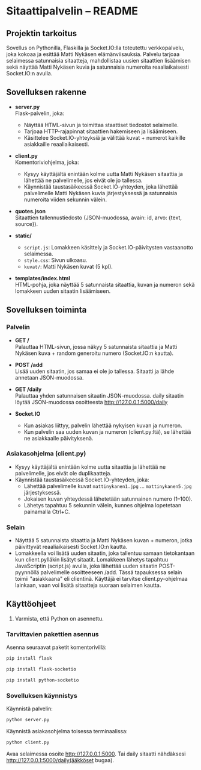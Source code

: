 

# Sitaattipalvelin – README

## Projektin tarkoitus

Sovellus on Pythonilla, Flaskilla ja Socket.IO:lla toteutettu verkkopalvelu, joka kokoaa ja esittää Matti Nykäsen elämänviisauksia. Palvelu tarjoaa selaimessa satunnaisia sitaatteja, mahdollistaa uusien sitaattien lisäämisen sekä näyttää Matti Nykäsen kuvia ja satunnaisia numeroita reaaliaikaisesti Socket.IO:n avulla.

## Sovelluksen rakenne

- **server.py**  
  Flask-palvelin, joka:
  - Näyttää HTML-sivun ja toimittaa staattiset tiedostot selaimelle.
  - Tarjoaa HTTP-rajapinnat sitaattien hakemiseen ja lisäämiseen.
  - Käsittelee Socket.IO-yhteyksiä ja välittää kuvat + numerot kaikille asiakkaille reaaliaikaisesti.

- **client.py**  
  Komentoriviohjelma, joka:
  - Kysyy käyttäjältä enintään kolme uutta Matti Nykäsen sitaattia ja lähettää ne palvelimelle, jos eivät ole jo tallessa.
  - Käynnistää taustasäikeessä Socket.IO-yhteyden, joka lähettää palvelimelle Matti Nykäsen kuvia järjestyksessä ja satunnaisia numeroita viiden sekunnin välein.

- **quotes.json**  
  Sitaattien tallennustiedosto (JSON-muodossa, avain: id, arvo: {text, source}).

- **static/**  
  - `script.js`: Lomakkeen käsittely ja Socket.IO-päivitysten vastaanotto selaimessa.
  - `style.css`: Sivun ulkoasu.
  - `kuvat/`: Matti Nykäsen kuvat (5 kpl).

- **templates/index.html**  
  HTML-pohja, joka näyttää 5 satunnaista sitaattia, kuvan ja numeron sekä lomakkeen uuden sitaatin lisäämiseen.

## Sovelluksen toiminta

### Palvelin

- **GET /**  
  Palauttaa HTML-sivun, jossa näkyy 5 satunnaista sitaattia ja Matti Nykäsen kuva +  random generoitu numero (Socket.IO:n kautta).

- **POST /add**  
  Lisää uuden sitaatin, jos samaa ei ole jo tallessa. Sitaatti ja lähde annetaan JSON-muodossa.

- **GET /daily**  
  Palauttaa yhden satunnaisen sitaatin JSON-muodossa. daily sitaatin löytää JSON-muodossa osoitteesta http://127.0.0.1:5000/daily

- **Socket.IO**  
  - Kun asiakas liittyy, palvelin lähettää nykyisen kuvan ja numeron.
  - Kun palvelin saa uuden kuvan ja numeron (client.py:ltä), se lähettää ne asiakkaalle päivityksenä.

### Asiakasohjelma (client.py)

- Kysyy käyttäjältä enintään kolme uutta sitaattia ja lähettää ne palvelimelle, jos eivät ole duplikaatteja.
- Käynnistää taustasäikeessä Socket.IO-yhteyden, joka:
  - Lähettää palvelimelle kuvat `mattinykanen1.jpg` ... `mattinykanen5.jpg` järjestyksessä.
  - Jokaisen kuvan yhteydessä lähetetään satunnainen numero (1–100).
  - Lähetys tapahtuu 5 sekunnin välein, kunnes ohjelma lopetetaan painamalla Ctrl+C.

### Selain

- Näyttää 5 satunnaista sitaattia ja Matti Nykäsen kuvan + numeron, jotka päivittyvät reaaliaikaisesti Socket.IO:n kautta.
- Lomakkeella voi lisätä uuden sitaatin, joka tallentuu samaan tietokantaan kun client.pylläkin lisätyt sitaatit. Lomakkeen lähetys tapahtuu       
JavaScriptin (script.js) avulla, joka lähettää uuden sitaatin POST-pyynnöllä palvelimelle osoitteeseen /add. Tässä tapauksessa selain toimii "asiakkaana" eli clientinä. Käyttäjä ei tarvitse client.py-ohjelmaa lainkaan, vaan voi lisätä sitaatteja suoraan selaimen kautta.

## Käyttöohjeet

1. Varmista, että Python on asennettu.

### Tarvittavien pakettien asennus

Asenna seuraavat paketit komentorivillä:

```bash
pip install flask
```

```bash
pip install flask-socketio
```

```bash
pip install python-socketio
```

### Sovelluksen käynnistys

Käynnistä palvelin:

```bash
python server.py
```

Käynnistä asiakasohjelma toisessa terminaalissa:

```bash
python client.py
```

Avaa selaimessa osoite http://127.0.0.1:5000. Tai daily sitaatti nähdäksesi http://127.0.0.1:5000/daily(ääkköset bugaa).